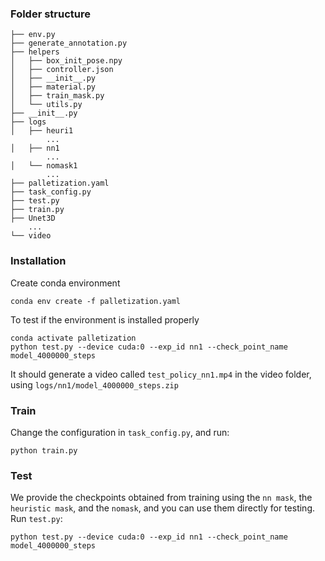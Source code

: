 ### Folder structure

```
├── env.py
├── generate_annotation.py
├── helpers
│   ├── box_init_pose.npy
│   ├── controller.json
│   ├── __init__.py
│   ├── material.py
│   ├── train_mask.py
│   └── utils.py
├── __init__.py
├── logs
│   ├── heuri1
		...
│   ├── nn1
		...
│   └── nomask1
		...
├── palletization.yaml
├── task_config.py
├── test.py
├── train.py
├── Unet3D
	...
└── video
```



### Installation

Create conda environment

```
conda env create -f palletization.yaml
```

To test if the environment is installed properly

```
conda activate palletization
python test.py --device cuda:0 --exp_id nn1 --check_point_name model_4000000_steps
```

It should generate a video called ```test_policy_nn1.mp4``` in the video folder, using ```logs/nn1/model_4000000_steps.zip```



### Train

Change the configuration in ```task_config.py```, and run:

```
python train.py
```



### Test

We provide the checkpoints obtained from training using the ```nn mask```, the ```heuristic mask```, and the ```nomask```, and you can use them directly for testing. Run ```test.py```:

```
python test.py --device cuda:0 --exp_id nn1 --check_point_name model_4000000_steps
```

